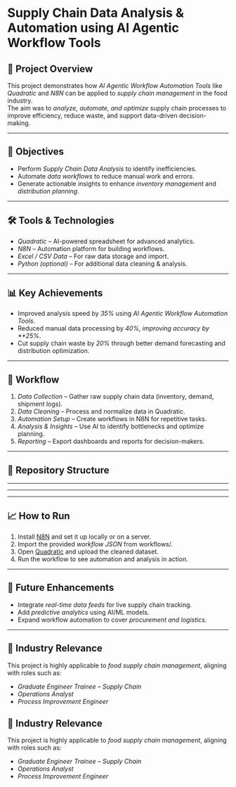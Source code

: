 # Supply Chain Data Analysis & Automation using AI Agentic Workflow Tools

## 📌 Project Overview
This project demonstrates how *AI Agentic Workflow Automation Tools* like *Quadratic* and *N8N* can be applied to *supply chain management* in the food industry.  
The aim was to *analyze, automate, and optimize* supply chain processes to improve efficiency, reduce waste, and support data-driven decision-making.

---

## 🎯 Objectives
- Perform *Supply Chain Data Analysis* to identify inefficiencies.  
- Automate *data workflows* to reduce manual work and errors.  
- Generate actionable insights to enhance *inventory management* and *distribution planning*.

---

## 🛠 Tools & Technologies
- *Quadratic* – AI-powered spreadsheet for advanced analytics.  
- *N8N* – Automation platform for building workflows.  
- *Excel / CSV Data* – For raw data storage and import.  
- *Python (optional)* – For additional data cleaning & analysis.  

---

## 📊 Key Achievements
- Improved analysis speed by *35%* using *AI Agentic Workflow Automation Tools*.  
- Reduced manual data processing by *40%, improving accuracy by **25%*.  
- Cut supply chain waste by *20%* through better demand forecasting and distribution optimization.

---

## 🚀 Workflow
1. *Data Collection* – Gather raw supply chain data (inventory, demand, shipment logs).  
2. *Data Cleaning* – Process and normalize data in Quadratic.  
3. *Automation Setup* – Create workflows in N8N for repetitive tasks.  
4. *Analysis & Insights* – Use AI to identify bottlenecks and optimize planning.  
5. *Reporting* – Export dashboards and reports for decision-makers.

---

## 📂 Repository Structure

---
---


---

## 📈 How to Run
1. Install [N8N](https://n8n.io) and set it up locally or on a server.  
2. Import the provided *workflow JSON* from workflows/.  
3. Open [Quadratic](https://quadratic.to) and upload the cleaned dataset.  
4. Run the workflow to see automation and analysis in action.

---

## 📌 Future Enhancements
- Integrate *real-time data feeds* for live supply chain tracking.  
- Add *predictive analytics* using AI/ML models.  
- Expand workflow automation to cover *procurement and logistics*.

---

## 🏢 Industry Relevance
This project is highly applicable to *food supply chain management*, aligning with roles such as:
- *Graduate Engineer Trainee – Supply Chain*
- *Operations Analyst*
- *Process Improvement Engineer*

## 🏢 Industry Relevance
This project is highly applicable to *food supply chain management*, aligning with roles such as:
- *Graduate Engineer Trainee – Supply Chain*
- *Operations Analyst*
- *Process Improvement Engineer*
